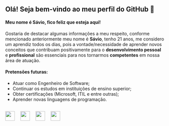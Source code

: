 ## Olá! Seja bem-vindo ao meu perfil do GitHub 👋

#### Meu nome é Sávio, fico feliz que esteja aqui!

Gostaria de destacar algumas informações a meu respeito, conforme mencionado anteriormente meu nome é **Sávio**, tenho 21 anos, me considero um aprendiz todos os dias, pois a vontade/necessidade de aprender novos conceitos que contribuam positivamente para o **desenvolvimento pessoal** e **profissional** são essenciais para nos tornarmos **competentes** em nossa área de atuação.

#### Pretensões futuras:
- Atuar como Engenheiro de Software;
- Continuar os estudos em instituições de ensino superior;
- Obter certificações (Microsoft, ITIL e entre outras);
- Aprender novas linguagens de programação.
##
<div>
<a href="https://instagram.com/saviotomazb" target="_blank"><img src="https://icon-library.com/images/instagram-icon-png-white/instagram-icon-png-white-2.jpg" target="_blank" width="30px" height="30px"></a>&emsp;
<a href="https://twitter.com/saviotomazb" target="_blank"><img src="https://iconsplace.com/wp-content/uploads/_icons/ffffff/256/png/twitter-icon-18-256.png" target="_blank" width="30px" height="30px"></a>&emsp;
<a href = "mailto:saviotomaz_@hotmail.com"><img src="https://cdn-icons-png.flaticon.com/512/526/526901.png" target="_blank" width="30px" height="30px"></a>&emsp;
<a href="https://www.linkedin.com/in/saviotomaz" target="_blank"><img src="https://www.iconsdb.com/icons/download/white/linkedin-32.png" target="_blank" width="30px" height="30px"></a>&emsp;
</div>
